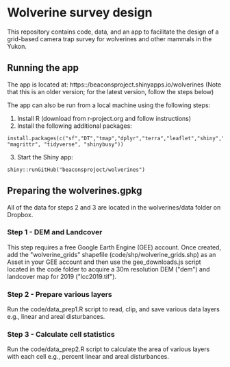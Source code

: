 # Wolverine survey design

This repository contains code, data, and an app to facilitate the design of a grid-based camera trap survey for wolverines and other mammals in the Yukon.


## Running the app

The app is located at: https::/beaconsproject.shinyapps.io/wolverines (Note that this is an older version; for the latest version, follow the steps below)

The app can also be run from a local machine using the following steps:

  1. Install R (download from r-project.org and follow instructions)
  2. Install the following additional packages:

    install.packages(c("sf","DT","tmap","dplyr","terra","leaflet","shiny","shinydashboard", "magrittr", "tidyverse", "shinybusy"))

  3. Start the Shiny app:

    shiny::runGitHub("beaconsproject/wolverines")


## Preparing the wolverines.gpkg

All of the data for steps 2 and 3 are located in the wolverines/data folder on Dropbox.

### Step 1 - DEM and Landcover

This step requires a free Google Earth Engine (GEE) account. Once created, add the "wolverine_grids" shapefile (code/shp/wolverine_grids.shp) as an Asset in your GEE account and then use the gee_downloads.js script located in the code folder to acquire a 30m resolution DEM ("dem") and landcover map for 2019 ("lcc2019.tif").

### Step 2 - Prepare various layers

Run the code/data_prep1.R script to read, clip, and save various data layers e.g., linear and areal disturbances.

### Step 3 - Calculate cell statistics

Run the code/data_prep2.R script to calculate the area of various layers with each cell e.g., percent linear and areal disturbances.
